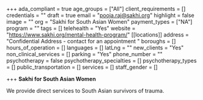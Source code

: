 +++
ada_compliant = true
age_groups = ["All"]
client_requirements = []
credentials = ""
draft = true
email = "pooja.raj@sakhi.org"
highlight = false
image = ""
org = "Sakhi for South Asian Women"
payment_types = ["NA"]
program = ""
tags = []
telehealth = "Yes"
website = "https://www.sakhi.org/mental-health-program/"
[[locations]]
address = "Confidential Address - contact for an appointment "
boroughs = []
hours_of_operation = []
languages = []
latLng = ""
new_clients = "Yes"
non_clinical_services = []
parking = "Yes"
phone_number = ""
psychotherapy = false
psychotherapy_specialties = []
psychotherapy_types = []
public_transportation = []
services = []
staff_gender = []

+++
**Sakhi for South Asian Women**

We provide direct services to South Asian survivors of trauma.